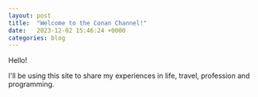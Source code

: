 ```yaml
---
layout: post
title:  "Welcome to the Conan Channel!"
date:   2023-12-02 15:46:24 +0000
categories: blog
---
```

Hello!

I'll be using this site to share my experiences in life, travel, profession and programming.